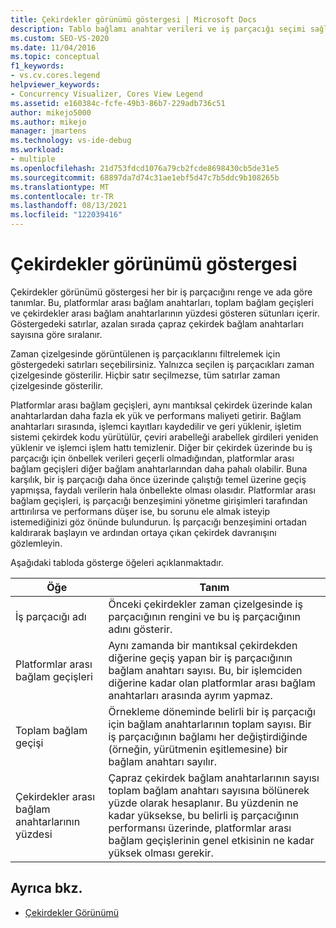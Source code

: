 ```yaml
---
title: Çekirdekler görünümü göstergesi | Microsoft Docs
description: Tablo bağlamı anahtar verileri ve iş parçacığı seçimi sağlayan çekirdek görünümü göstergesi hakkında bilgi edinin. Ayrıca bağlam geçişleri ve performansı hakkında bilgi edinin.
ms.custom: SEO-VS-2020
ms.date: 11/04/2016
ms.topic: conceptual
f1_keywords:
- vs.cv.cores.legend
helpviewer_keywords:
- Concurrency Visualizer, Cores View Legend
ms.assetid: e160384c-fcfe-49b3-86b7-229adb736c51
author: mikejo5000
ms.author: mikejo
manager: jmartens
ms.technology: vs-ide-debug
ms.workload:
- multiple
ms.openlocfilehash: 21d753fdcd1076a79cb2fcde8698430cb5de31e5
ms.sourcegitcommit: 68897da7d74c31ae1ebf5d47c7b5ddc9b108265b
ms.translationtype: MT
ms.contentlocale: tr-TR
ms.lasthandoff: 08/13/2021
ms.locfileid: "122039416"
---
```

# <a name="cores-view-legend"></a>Çekirdekler görünümü göstergesi
Çekirdekler görünümü göstergesi her bir iş parçacığını renge ve ada göre tanımlar. Bu, platformlar arası bağlam anahtarları, toplam bağlam geçişleri ve çekirdekler arası bağlam anahtarlarının yüzdesi gösteren sütunları içerir. Göstergedeki satırlar, azalan sırada çapraz çekirdek bağlam anahtarları sayısına göre sıralanır.

 Zaman çizelgesinde görüntülenen iş parçacıklarını filtrelemek için göstergedeki satırları seçebilirsiniz. Yalnızca seçilen iş parçacıkları zaman çizelgesinde gösterilir. Hiçbir satır seçilmezse, tüm satırlar zaman çizelgesinde gösterilir.

 Platformlar arası bağlam geçişleri, aynı mantıksal çekirdek üzerinde kalan anahtarlardan daha fazla ek yük ve performans maliyeti getirir. Bağlam anahtarları sırasında, işlemci kayıtları kaydedilir ve geri yüklenir, işletim sistemi çekirdek kodu yürütülür, çeviri arabelleği arabellek girdileri yeniden yüklenir ve işlemci işlem hattı temizlenir. Diğer bir çekirdek üzerinde bu iş parçacığı için önbellek verileri geçerli olmadığından, platformlar arası bağlam geçişleri diğer bağlam anahtarlarından daha pahalı olabilir. Buna karşılık, bir iş parçacığı daha önce üzerinde çalıştığı temel üzerine geçiş yapmışsa, faydalı verilerin hala önbellekte olması olasıdır. Platformlar arası bağlam geçişleri, iş parçacığı benzeşimini yönetme girişimleri tarafından arttırılırsa ve performans düşer ise, bu sorunu ele almak isteyip istemediğinizi göz önünde bulundurun. İş parçacığı benzeşimini ortadan kaldırarak başlayın ve ardından ortaya çıkan çekirdek davranışını gözlemleyin.

 Aşağıdaki tabloda gösterge öğeleri açıklanmaktadır.

|Öğe|Tanım|
|-------------|----------------|
|İş parçacığı adı|Önceki çekirdekler zaman çizelgesinde iş parçacığının rengini ve bu iş parçacığının adını gösterir.|
|Platformlar arası bağlam geçişleri|Aynı zamanda bir mantıksal çekirdekden diğerine geçiş yapan bir iş parçacığının bağlam anahtarı sayısı. Bu, bir işlemciden diğerine kadar olan platformlar arası bağlam anahtarları arasında ayrım yapmaz.|
|Toplam bağlam geçişi|Örnekleme döneminde belirli bir iş parçacığı için bağlam anahtarlarının toplam sayısı. Bir iş parçacığının bağlamı her değiştirdiğinde (örneğin, yürütmenin eşitlemesine) bir bağlam anahtarı sayılır.|
|Çekirdekler arası bağlam anahtarlarının yüzdesi|Çapraz çekirdek bağlam anahtarlarının sayısı toplam bağlam anahtarı sayısına bölünerek yüzde olarak hesaplanır. Bu yüzdenin ne kadar yüksekse, bu belirli iş parçacığının performansı üzerinde, platformlar arası bağlam geçişlerinin genel etkisinin ne kadar yüksek olması gerekir.|

## <a name="see-also"></a>Ayrıca bkz.
- [Çekirdekler Görünümü](../profiling/cores-view.md)
